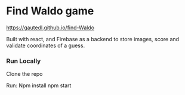 # Find Waldo game

https://gautedl.github.io/find-Waldo

Built with react, and Firebase as a backend to store images, score and validate coordinates of a guess.

### Run Locally

Clone the repo

Run:
Npm install
npm start
